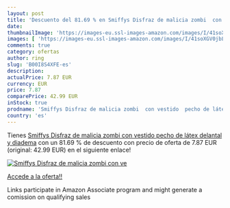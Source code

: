 ```yaml
---
layout: post
title: 'Descuento del 81.69 % en Smiffys Disfraz de malicia zombi  con ve'
date: 
thumbnailImage: 'https://images-eu.ssl-images-amazon.com/images/I/41soXGV0jbL._SL200_.jpg'
images: [ 'https://images-eu.ssl-images-amazon.com/images/I/41soXGV0jbL._SL200_.jpg' ]
comments: true
category: ofertas
author: ring
slug: 'B00I8S4XFE-es'
description:
actualPrice: 7.87 EUR
currency: EUR
price: 7.87
comparePrice: 42.99 EUR
inStock: true
prodname: 'Smiffys Disfraz de malicia zombi  con vestido  pecho de látex  delantal y diadema'
country: 'es'
---
```


Tienes [Smiffys Disfraz de malicia zombi  con vestido  pecho de látex  delantal y diadema](https://www.amazon.es/dp/B00I8S4XFE/?tag=tolees-21) con un 81.69 % de descuento con precio de oferta de 7.87 EUR (original: 42.99 EUR) en el siguiente enlace!

[![Smiffys Disfraz de malicia zombi  con ve](https://images-eu.ssl-images-amazon.com/images/I/41soXGV0jbL._SL200_.jpg)](https://www.amazon.es/dp/B00I8S4XFE/?tag=tolees-21)

[Accede a la oferta!!](https://www.amazon.es/dp/B00I8S4XFE/?tag=tolees-21)

Links participate in Amazon Associate program and might generate a comission on qualifying sales


